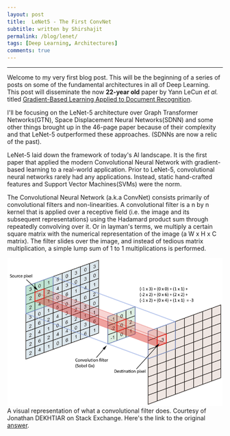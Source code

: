 ```yaml
---
layout: post
title:  LeNet5 - The First ConvNet 
subtitle: written by Shirshajit
permalink: /blog/lenet/
tags: [Deep Learning, Architectures]
comments: true
---
```



* * *

Welcome to my very first blog post. This will be the beginning of a series of posts on some
of the fundamental architectures in all of Deep Learning. This post will disseminate the now
**22-year old** paper by Yann LeCun _et al._ titled
[Gradient-Based Learning Applied to Document Recognition](http://yann.lecun.com/exdb/publis/pdf/lecun-01a.pdf).


I'll be focusing on the LeNet-5 architecture over Graph Transformer Networks(GTN), Space Displacement Neural 
Networks(SDNN) and some other things brought up in the 46-page paper because of their complexity and that LeNet-5 
outperformed these approaches. \(SDNNs are now a relic of the past).

LeNet-5 laid down the framework of today's AI landscape. It is the first paper that applied the modern Convolutional Neural Network
with gradient-based learning to a real-world application. Prior to LeNet-5, convolutional neural networks rarely had any applications. Instead,
static hand-crafted features and Support Vector Machines(SVMs) were the norm.

The Convolutional Neural Network (a.k.a ConvNet) consists primarily of convolutional filters and non-linearities. A 
convolutional filter is a n by n kernel that is applied over a receptive field (i.e. the image and its subsequent 
representations) using the Hadamard product sum through repeatedly convolving over it. Or in layman's terms, we multiply a certain 
square matrix with the numerical representation of the image (a W x H x C matrix). The filter slides over the image, 
and instead of tedious matrix multiplication, a simple lump sum of 1 to 1 multiplications is performed.     

![The Convolutional Filter](/images/lenet/convolution.png)
 A visual representation of what a convolutional filter does. Courtesy of Jonathan DEKHTIAR on Stack Exchange. Here's the link to the
 original [answer](https://datascience.stackexchange.com/questions/23183/why-convolutions-always-use-odd-numbers-as-filter-size).


